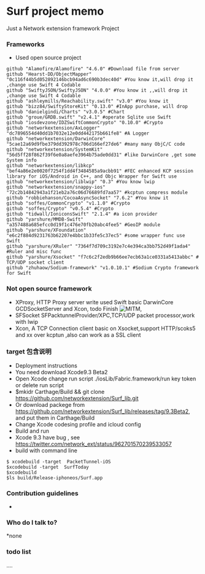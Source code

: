 # Surf project memo #

Just a Network extension framework Project 

### Frameworks ###
* Used open source project
```
github "Alamofire/Alamofire" "4.6.0" #Download file from server
github "Hearst-DD/ObjectMapper" "0c116f44b5d052892146bcb94ad6c690b3dec40d" #You know it,will drop it ,change use Swift 4 Codable 
github "SwiftyJSON/SwiftyJSON" "4.0.0" #You know it ,,will drop it ,change use Swift 4 Codable 
github "ashleymills/Reachability.swift" "v3.0" #You know it
github "bizz84/SwiftyStoreKit" "0.13.0" #InApp purchase, will drop  
github "danielgindi/Charts" "v3.0.5" #Chart 
github "groue/GRDB.swift" "v2.4.1" #operate Sqlite use Swift
github "iosdevzone/IDZSwiftCommonCrypto" "0.10.0" #Crypto 
github "networkextension/AxLogger" "dc7896554d40dd1b7032e12e0dd442175b661fe8" #A Logger
github "networkextension/DarwinCore" "5cae12a69d9fbe379dd392978c706d166ef27de6" #many many ObjC/C code 
github "networkextension/SystemKit" "56d5ff28f862f39f6e0a8aefe3964b75ade0dd31" #like DarwinCore ,get some System info 
github "networkextension/libkcp" "bef4a86e2e0020f7254f1dd4f3484585a9acbb91" #FEC enhanced KCP session library for iOS/Android in C++, and Objc Wrapper for Swift use
github "networkextension/liblwip" "0.3" #You know lwip 
github "networkextension/snappy-ios" "72c2b14842943a1f21eb2a76c06d76689fd7aa57" #kcptun compress module 
github "robbiehanson/CocoaAsyncSocket" "7.6.2" #You know it 
github "soffes/CommonCrypto" "v1.1.0" #Crypto
github "soffes/Crypto" "v0.5.4" #Crypto
github "tidwall/IoniconsSwift" "2.1.4" #a icon provider
github "yarshure/MMDB-Swift" "a357488a685efcc0d19f1c476e70fb20abc4fee5" #GeoIP module
github "yarshure/XFoundation" "e6c2f884d9231763b62207e4bbc1b33fe5c37ec5" #some wrapper func use Swift 
github "yarshure/XRuler" "7364f7d709c3192e7c4e394ca3bb752d49f1ada4" #Ruler and misc func 
github "yarshure/Xsocket" "f7c6c2f2edb9b66ee7ecb63a1ce0331a5413abbc" # TCP/UDP socket client
github "zhuhaow/Sodium-framework" "v1.0.10.1" #Sodium Crypto framework for Swift 
```
### Not open source framework ###

* XProxy, HTTP Proxy server write used Swift basic DarwinCore GCDSocketServer and Xcon, todo Finish  ![MITM](https://mitmproxy.org/ "MITM Proxy"), 
* SFSocket SFPacktunnelProvider/XPC,TCP/UDP packet processor,work with lwip    
* Xcon, A TCP  Connection client  basic on Xsocket,support HTTP/scoks5 and xx over kcptun ,also can work as a SSL client

### target 包含说明 ###
* Deployment instructions
* You need download Xcode9.3 Beta2
* Open Xcode change run script ./iosLib/Fabric.framework/run key token or delete run script
* $mkidr Carthage/Build && git clone https://github.com/networkextension/Surf_lib.git
* Or download packege from https://github.com/networkextension/Surf_lib/releases/tag/9.3Beta2, and put them in Carthage/Build
* Change Xcode codesing profile and icloud config
* Build and run  
* Xcode 9.3 have bug , see https://twitter.com/network_ext/status/962701570239533057
* build with command line 
```
$ xcodebuild -target  PacketTunnel-iOS
$xcodebuild -target  SurfToday
$xcodebuild
$ls build/Release-iphoneos/Surf.app
```
### Contribution guidelines ###
*
### Who do I talk to? ###
*none
### todo list ####
....

